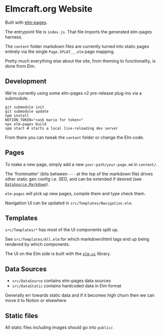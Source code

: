 # Elmcraft.org Website

Built with [elm-pages](https://elm-pages.com/).

The entrypoint file is `index.js`. That file imports the generated elm-pages harness.

The `content` folder markdown files are currently turned into static pages entirely via the single `Page.SPLAT__.elm` page mapping.

Pretty much everything else about the site, from theming to functionality, is done from Elm.


## Development

We're currently using some elm-pages v2 pre-release plug-ins via a submodule.

```
git submodule init
git submodule update
npm install
NOTION_TOKEN="<ask mario for token>"
npx elm-pages build
npm start # starts a local live-reloading dev server
```

From there you can tweak the `content` folder or change the Elm code.


## Pages

To make a new page, simply add a new `your-path/your-page.md` in `content/`.

The 'frontmatter' (bits between `---` at the top of the markdown file) drives other static gen config i.e. SEO, and can be extended if desired (see [`DataSource.Markdown`](https://github.com/elmcraft/elmcraft.org/blob/main/src/DataSource/Markdown.elm)).

`elm-pages` will pick up new pages, compile them and type check them.

Navigation UI can be updated in `src/Templates/Navigation.elm`.


## Templates

`src/Templates/*` has most of the UI components split up.

See `src/Templates/All.elm` for which markdown/html tags end up being rendered by which components.

The UI on the Elm side is built with the [`elm-ui`](https://package.elm-lang.org/packages/mdgriffith/elm-ui/latest/) library.

## Data Sources

- `src/DataSource` contains elm-pages data sources
- `src/DataStatic` contains hardcoded data in Elm format

Generally err towards static data and if it becomes high churn then we can move it to Notion or elsewhere


## Static files

All static files including images should go into `public/`.
